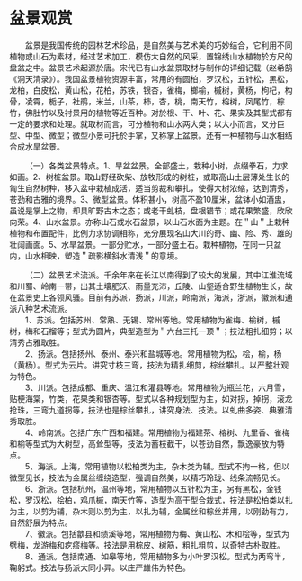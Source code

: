 # 盆景观赏  

&emsp;&emsp;盆景是我国传统的园林艺术珍品，是自然美与艺术美的巧妙结合，它利用不同植物或山石为素材，经过艺术加工，模仿大自然的风采，置锦绣山水植物於方尺的盘盆之中。盆景艺术起源於唐。宋代已有山水盆景取材与制作的详细记载（赵希鹄《洞天清录》）。我国盆景植物资源丰富，常用的有圆柏，罗汉松，五针松，黑松，龙柏，白皮松，黄山松，花柏，苏铁，银杏，雀梅，榔榆，槭树，黄杨，枸杞，构骨，凌霄，栀子，社鹃，米兰，山茶，柿，杏，桃，南天竹，榕树，凤尾竹，棕竹，佛肚竹以及衬景用的植物等近百种。对於根、干、叶、花、果实及其型式都有一定的要求和处理。就取材而言，可分植物和山水两大类；以大小而言，又分巨型、中型、微型；微型小景可托於手掌，又称掌上盆景。还有一种植物与山水相结合成水旱盆景。  

&emsp;&emsp;（一）各类盆景特点。1、旱盆盆景。全部盛土，栽种小树，点缀拳石，力求如画。2、树桩盆景。取山野经砍柴、放牧形成的树桩，或取高山土层薄处生长的匍生自然树种，移入盆中栽植成活，适当剪裁和攀扎，使得大树浓缩，达到清秀，苍劲和古雅的境界。3、微型盆景。体积甚小，树高不盈10厘米，盆钵小如酒盅，虽说是掌上之物，却具旷野古木之态；或老干虬枝，盘根错节；或花果繁盛，欣欣向荣。4、山水盆景。亦称山石或水石盆景，以山石水面为主题。在＂山＂上栽种植物和布置配件，比例力求协调相称，充分展现名山大川的奇、幽、险、秀、雄的壮阔画面。5、水旱盆景。一部分贮水，一部分盛土石。栽种植物，在同一只盆内，山水相映，塑造＂疏影横斜水清浅＂的意境。  

&emsp;&emsp;（二）盆景艺术流派。千余年來在长江以南得到了较大的发展，其中江淮流域和川蜀、岭南一带，出其土壤肥沃、雨量充沛，丘陵、山壑适合野生植物生长，故在盆景史上各领风骚。目前有苏派，扬派，川派，岭南派，海派，浙派，徽派和通派八种艺术流派。  
&emsp;&emsp;1、苏派。包括苏州、常熟、无锡、常州等地。常用植物为雀梅、榆树，槭树，梅和石榴等；型式为圆片，典型造型为＂六台三托一顶＂；技法粗扎细剪；以清秀占雅取胜。  
&emsp;&emsp;2、扬派。包括扬州、泰州、泰兴和盐城等地。常用植物为松，桧，榆，杨（黄杨）。型式为云片。讲究寸枝三弯，技法为精扎细剪，棕丝攀扎。以严整壮观为特色。  
&emsp;&emsp;3、川派。包括成都、重庆、温江和灌县等地。常用植物为瓶兰花，六月雪，贴梗海棠，竹类，花果类和银杏等。型式以各种规划型为主，如对拐，掉拐，滚龙抢珠，三弯九道拐等，技法也是棕丝攀扎，讲究身法、技法。以虬曲多姿、典雅清秀取胜。  
&emsp;&emsp;4、岭南派。包括广东广西和福建。常用植物为福建茶、榕树、九里香、雀梅和榆等型式为大树型，高耸型等，技法为蓄枝截干，以苍劲自然，飘逸豪放为特点。  
&emsp;&emsp;5、海派。上海，常用植物以松柏类为主，杂木类为辅。型式不拘一格，但以微型见长，技法为金属丝缠绕造型，强调自然美，以精巧玲珑、线条流畅见长。  
&emsp;&emsp;6、浙派。包括杭州，温州等地，常用植物以五针松为主，另有黑松，金钱松，罗汉松，桧柏，鸡爪槭，南天竹等，造型为高干型合栽式，技法是松柏类以扎为主，以剪为辅，杂木则以剪为主，以扎为辅，金属丝和棕丝并用，以刚劲有力，自然舒展为特点。  
&emsp;&emsp;7、徽派。包括歙县和绩溪等地，常用植物为梅、黄山松、木和桧等，型式为劈梅，龙游梅和疙瘩梅等。技法是用棕皮、树筋，粗扎粗剪，以奇特古朴取胜。  
&emsp;&emsp;8、通派。包括南通、如皋等地，常用植物多为小叶罗汉松。型式为两弯半，鞠躬式。技法与扬派大同小异。以庄严雄伟为特色。  